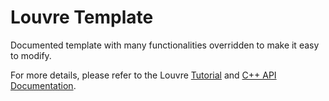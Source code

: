# Louvre Template

Documented template with many functionalities overridden to make it easy to modify.

For more details, please refer to the Louvre [Tutorial](https://cuarzosoftware.github.io/tutorial_tmp.html) and [C++ API Documentation](https://cuarzosoftware.github.io/Louvre/annotated.html).
